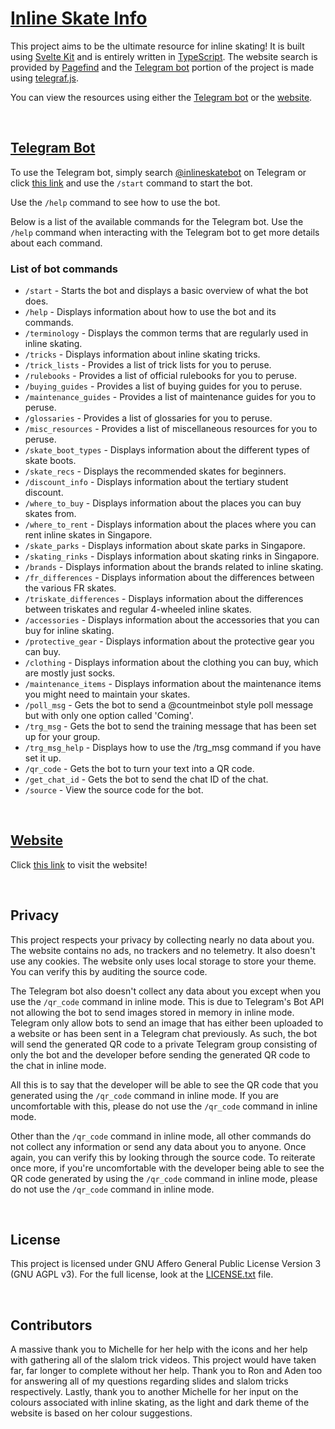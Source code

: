 # [Inline Skate Info](https://inline-skate-info.vercel.app)

This project aims to be the ultimate resource for inline skating! It is built using [Svelte Kit](https://kit.svelte.dev) and is entirely written in [TypeScript](https://www.typescriptlang.org). The website search is provided by [Pagefind](https://pagefind.app) and the [Telegram bot](https://t.me/inlineskatebot) portion of the project is made using [telegraf.js](https://telegraf.js.org).

You can view the resources using either the [Telegram bot](https://t.me/inlineskatebot) or the [website](https://inline-skate-info.vercel.app).

<br>

## [Telegram Bot](https://t.me/inlineskatebot)

To use the Telegram bot, simply search [@inlineskatebot](https://t.me/inlineskatebot) on Telegram or click [this link](https://t.me/inlineskatebot) and use the `/start` command to start the bot.

Use the `/help` command to see how to use the bot.

Below is a list of the available commands for the Telegram bot. Use the `/help` command when interacting with the Telegram bot to get more details about each command.

### List of bot commands

- `/start` - Starts the bot and displays a basic overview of what the bot does.
- `/help` - Displays information about how to use the bot and its commands.
- `/terminology` - Displays the common terms that are regularly used in inline skating.
- `/tricks` - Displays information about inline skating tricks.
- `/trick_lists` - Provides a list of trick lists for you to peruse.
- `/rulebooks` - Provides a list of official rulebooks for you to peruse.
- `/buying_guides` - Provides a list of buying guides for you to peruse.
- `/maintenance_guides` - Provides a list of maintenance guides for you to peruse.
- `/glossaries` - Provides a list of glossaries for you to peruse.
- `/misc_resources` - Provides a list of miscellaneous resources for you to peruse.
- `/skate_boot_types` - Displays information about the different types of skate boots.
- `/skate_recs` - Displays the recommended skates for beginners.
- `/discount_info` - Displays information about the tertiary student discount.
- `/where_to_buy` - Displays information about the places you can buy skates from.
- `/where_to_rent` - Displays information about the places where you can rent inline skates in Singapore.
- `/skate_parks` - Displays information about skate parks in Singapore.
- `/skating_rinks` - Displays information about skating rinks in Singapore.
- `/brands` - Displays information about the brands related to inline skating.
- `/fr_differences` - Displays information about the differences between the various FR skates.
- `/triskate_differences` - Displays information about the differences between triskates and regular 4-wheeled inline skates.
- `/accessories` - Displays information about the accessories that you can buy for inline skating.
- `/protective_gear` - Displays information about the protective gear you can buy.
- `/clothing` - Displays information about the clothing you can buy, which are mostly just socks.
- `/maintenance_items` - Displays information about the maintenance items you might need to maintain your skates.
- `/poll_msg` - Gets the bot to send a @countmeinbot style poll message but with only one option called 'Coming'.
- `/trg_msg` - Gets the bot to send the training message that has been set up for your group.
- `/trg_msg_help` - Displays how to use the /trg_msg command if you have set it up.
- `/qr_code` - Gets the bot to turn your text into a QR code.
- `/get_chat_id` - Gets the bot to send the chat ID of the chat.
- `/source` - View the source code for the bot.

<br>

## [Website](https://inline-skate-info.vercel.app)

Click [this link](https://inline-skate-info.vercel.app) to visit the website!

<br>

## Privacy

This project respects your privacy by collecting nearly no data about you. The website contains no ads, no trackers and no telemetry. It also doesn't use any cookies. The website only uses local storage to store your theme. You can verify this by auditing the source code.

The Telegram bot also doesn't collect any data about you except when you use the `/qr_code` command in inline mode. This is due to Telegram's Bot API not allowing the bot to send images stored in memory in inline mode. Telegram only allow bots to send an image that has either been uploaded to a website or has been sent in a Telegram chat previously. As such, the bot will send the generated QR code to a private Telegram group consisting of only the bot and the developer before sending the generated QR code to the chat in inline mode.

All this is to say that the developer will be able to see the QR code that you generated using the `/qr_code` command in inline mode. If you are uncomfortable with this, please do not use the `/qr_code` command in inline mode.

Other than the `/qr_code` command in inline mode, all other commands do not collect any information or send any data about you to anyone. Once again, you can verify this by looking through the source code. To reiterate once more, if you're uncomfortable with the developer being able to see the QR code generated by using the `/qr_code` command in inline mode, please do not use the `/qr_code` command in inline mode.

<br>

## License

This project is licensed under GNU Affero General Public License Version 3 (GNU AGPL v3). For the full license, look at the [LICENSE.txt](https://codeberg.org/Hanker/Inline-Skate-Info/src/branch/main/LICENSE.txt) file.

<br>

## Contributors

A massive thank you to Michelle for her help with the icons and her help with gathering all of the slalom trick videos. This project would have taken far, far longer to complete without her help. Thank you to Ron and Aden too for answering all of my questions regarding slides and slalom tricks respectively. Lastly, thank you to another Michelle for her input on the colours associated with inline skating, as the light and dark theme of the website is based on her colour suggestions.
